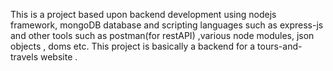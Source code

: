 This is a project based upon backend development using nodejs framework, mongoDB database and scripting languages such as express-js and other
tools such as postman(for restAPI) ,various node modules, json objects , doms etc.
This project is basically a backend for a tours-and-travels website .
